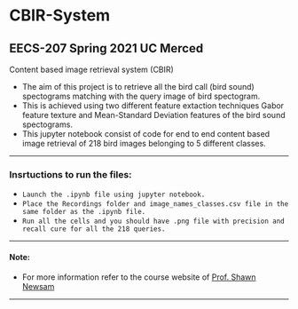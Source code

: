 # CBIR-System 
## EECS-207 Spring 2021 UC Merced
Content based image retrieval system (CBIR)
* The aim of this project is to retrieve all the bird call (bird sound) spectograms matching with the query image of bird spectogram.</br>
* This is achieved using two different feature extaction techniques Gabor feature texture and Mean-Standard Deviation features of the bird sound spectograms.</br>
* This jupyter notebook consist of code for end to end content based image retrieval of 218 bird images belonging to 5 different classes.</br>
--------------------------------------------------------------
### Insrtuctions to run the files:</br>
* ``` Launch the .ipynb file using jupyter notebook. ```
* ``` Place the Recordings folder and image_names_classes.csv file in the same folder as the .ipynb file. ```
* ``` Run all the cells and you should have .png file with precision and recall cure for all the 218 queries. ```
--------------------------------------------------------------
#### Note: 
* For more information refer to the course website of  <a href="https://faculty.ucmerced.edu/snewsam/EECS207/" target="_blank"> Prof. Shawn Newsam </a></br>
--------------------------------------------------------------

